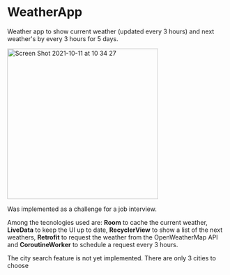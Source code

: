 # WeatherApp
Weather app to show current weather (updated every 3 hours) and next weather's by every 3 hours for 5 days.

<img width="346" alt="Screen Shot 2021-10-11 at 10 34 27" src="https://user-images.githubusercontent.com/18215320/136808789-241cd7e8-e988-4ea4-8972-b602c2728bb4.png">

Was implemented as a challenge for a job interview.

Among the tecnologies used are: **Room** to cache the current weather, **LiveData** to keep the UI up to date, **RecyclerView** to show a list of the next weathers, **Retrofit** to request the weather from the OpenWeatherMap API and **CoroutineWorker** to schedule a request every 3 hours.

The city search feature is not yet implemented. There are only 3 cities to choose
